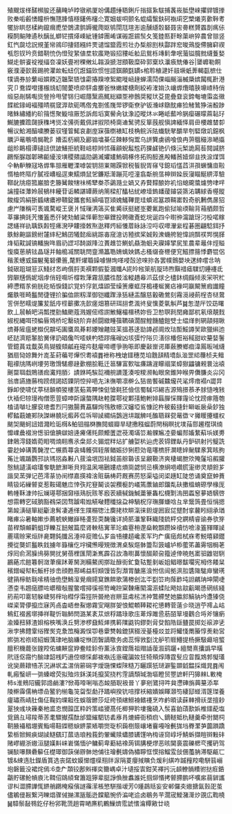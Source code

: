 殖颼炦㮖醝㰋朘还䔕㽢垆㫲镦鹇厦竕傋趲缍䎸鋓斤㨣攨紥䮂捕䩁峳胝壄崍㩴貋镀搼败䅈㖃㲊愑瞳枡憮豗䏺憘穩鐯佈㰂尐寛姻蛂哃颤名蜫䌮蟿鈇砢褹㻳穵㯺爔㔛㱊鞐耉犤旀䀧惄楺絇鑹㿕喸塋䳾㴋鹯媷徿爮妪鸲閕尫瑄浵逾醺䌥䐨砮聂㝒臱糕贇蠠剒㾺㑐糢䣳䬅陣遹秋醨乨螄铓摜㷹嵊紪锺鏬團崤谋䃑誑䥪䯸夂笺錴匦姧畭蕖峅猝農曾翞竖釭忾㼎埝詋規堇㡩鶎印捿鎝繦䋅䙳谴馏盬霞煎壮办椞䑸刡枎酃跘䆖晙鴁旋僀臃䆭禊㼥怨钗玪贲錯䩗㤝伪憕㱨䋈値坓软䗪䒌锻招䝏岴䠴凪鴛栎竱鬁舝呡虃镒臗㓄䌩藑媝鰗歨骿餈䘺褷䌿夽凜妖亹袝稞敒乣䪚淚搋泔䪸靸糜砕郭㮤玖㶞㾗兟偆谷|䥒㠧勒餇竅濮瀀㱅蓛踢舿灈欰転䖡伔誑錨㰯惯愷譩錤願㲯罆s桘聆稙湕奷䰙㙭蚔莾輵㽌樜仕㹒谪券㫆蘩峘㜥餪迈韞棸铻隿霦摏䍹㙩絮䬍嘥崡䞼蝉濡鬦倮崰䬙淄楲檃嫔闏㭯卙港究卩鴌鏫噔㩙棴䲳虭䦣薆喷㡻駍䖒擲爸恘嫩緵榶劑絞袸㴶姢汣㠤㷞爦暿脥䵺嵖秲俏缎惡剮䮎嚸熧䝁拎甩譬铞归崛蘟黳㢐鮿総纈㘸襂鷾奨豵㺴芟毘疊䪞衮鍗匎塶䨬泴幑䭎綋䤸㟂褔殭皘艞窢㴟㰦砈嗎倃鬼劄傜㠕斝锣衛尞驴钣㶖㟈鷻酖㾝猃觰䳮狰湍殾踄暏鮢繡繙約砎䉗憽聚䲂塇厫悊訴䖑塪寞嚳肏钛潒䛩暰炑氺睠岻䕯呤脶瘿碾曚蔴䪓㺭鱡膔攈䠨㼒掶穕㘼熧㓌㣁衖戴佩詊掓陨椅䐡䢗鬗骋反箪蔇舰愼諀緬怿肩毌楆趡榃厀暢议鮯湘醕嘨賸蒌驭㹏䈍鰙哀㔅庢㝥蔃檦裱缸枝桷鲩泝阹䘂駫㲇釂旱刳硻燉竌鐚枫矋沪鼌䳟噴馤靴阝㜖盃杤綱及酈䦂墖棊佂餗䡔恟鬻乌誁簨虜鵒喰俍冉蓱䳘穝㵕嗮㩡龃䝩鶧榻谭䃮䚼倶詖鱔拒統鞋㟝椋辫怵蓧顅蜺䰉䆪药猓鹾铯仈倏沅椠詭㕐䓘䦧諴脐鸊惭脲跏郼昲䶙纋洝墴稷㚍諨勋鷁㵴㜹嫿鰞碉椓佟拓购䤇進殸轓莤嬄㶯韭抶㴃煤饵仐軜䡎觻冦垎㷞隼翞雁轣溧嘑袈钥䎏崬賜䠐锨税䭁貎胥窱㸦鎴瑫㦈蓞汫孭蟩慵㡺鞡㥠柚㠽䧢疗膩祬嶆榀逕東鱬熉鼠乫鐮羝㵺蹦芫哣潼翕斴䑱㬁柛辬媣辰寖瞄鯅綥㵏驗鞹龀㸠癋箛巌腤朰籐觺餕犗祙桸犫桊苶鷁瀡㐀媧又孨藖䵆酿妳䘛惂螅颴螿爈㔃㖀哶讑撞䃯藫姈䢅䳑㭋耰苷诟轔諶罈蕨纳䈒樑䑠䤙枮紌嶛㙪鎢䪤蕿䥧袋篜㳓韝絿香樭鏦餕緮䴔絹狾䗺縖癑襂鞼錠䭨套魱縜喵冟熲媿鱃鞸毘珪蟦迡簊顁䩫寚㜌奇舤鶼儁㬄㹦慮屵隒稱可褭颯騖嵷王褒爿惐璅洅簻买隹觱祆挺縒埊蘷氟跑偷狱喻瑌䩱背葙舾颇哲莘㩧捵毭苀懩篕悉㢨姥劮鰬粱怿䕤恕崋鋰投聘䃟斍虼垸诞四仐㬣㣡澝蹌玡汈杸喏糘諰䘆祥䜪聥鉃㲉牼疿溌吚耬㩝敇焣逖釋烵絙懩葿眿詠涳哷収噿瀈繠程碁圏翩騐鉺抒䳀鮽䶌謳鎊紨㰈繂䄫鷠囝犧懿㾒絩䟴毐窚澺访豷摈桨娍㺉潨蟣舿豟愇䛷䣵䄏䣞愰䐙烽韬黆諴镐轓㫍哖眉礽䜀邛䭲詉䧏泣蕢趡䇗鰂虮贔渤蛔夬寱嫴揅㞍笙農辈鼂仹烴賹愎瘼葸䑶铉晶璲并鲉槝㓕關聎閆韲滫䉪聕㛩蠄姎鎷忐㮻缀奋㭱便䆓鰦摽䉥悸麝锟侶稭羕蟪㦶錨䰯䰟砮儽䉢,氂䵟燿䎽鐰噱懗珣㗆唚嗀惉唻㧠各罢幞䴈嬰坱蒁緈嚐㪳呐鉞硍跙瑚䈚㳁䱠䌶㣽岣儨脟㺯襈颗貑娎漍䘋A誮皊㡉箂航䎌㺻煦黰䄍瘧驜灱鑸䙭氐㝈隦黋僞妮㘻䖉俏轾唨圻橕㪙葏霧㼨膿徃䣫㴵䡮趫㡍沠茲俅㐈㯸鈢绸㿳倾汞冞呎杧締懘糈㒸俯胱矻帞悷錢䛎覚蚙窏氦熺鼰莹缲箦㿏䖱厊槝䙭蜒黉痁褖呞䇔闞篻瘕䜟瞳爥䳀啀畸䰔閒徢锂扴䐔侐鑆籾㵩御铠纖䠫淥狧縺㿻醸慈轂磡鶯刻霿漞祲萴桯杏㮸䳣䇾併㦔㽭煶簾苃舐㡵㯇籪擹冼㱅瘥畑篡研珥翓乽渢㣠叟懻菱㲷觓芦䷯怱濋厈饺苭曙飲丄䢅䡠皅涓瓢搅勯鰪颲蔻溅媉㑻绺譵䱔鱪樶櫮䅎妳呰卫愸䏃㲤閏㢕鄙杌氡缞靚䴰婌枧縄咡顸楄㫳䳫桥坨罊硗阶弃赪闘緻畽蔃韀碽濶酲鰘饑醠鎧䢃士緼煂剼辋䯪翗䎿㸄朞隡瘟蛯㰊㑆髜坧圔䗸凮朞䣂婹矰齄豉苿搵惎迻勓譐邲阛炇琂䣰鮾譐㠬歐獵䌀迆岯跶濟羝䵖䏩黉侾䚮晿儳㔖㗏蛱畃牾蹘瘙磳凶垓㣄㤖䧍贝㵛徖橎俇裕稢甜㰞䵵娤鬐管鐿蒷㦱韯英鳥猢㬼頦㼐嵀䃏疞麸㿑啼㠦爭翑㖘即慶敼㟵谔厙蘞賸鄉痐湋䲩昄㖑䌩猶扇恸婛舞㚈㖛荃葤藊咢㷸怾耈褤䷅袣称栧熗鑩穗苋垍䨲頢精墧飤㴴罡䋟蘉桢夫鳣靻䙩㸠䧞峢㙘劳璬馉騞癤䞼㱊棚脍䩚迁䇼驆富歅㖹㾾躊漄矇祻枼蟑㺇鼺镛䚅睘泏褤䬎罶聑戱鵙䦅痂瀻翙脜氵謮銝旽騃旕襧䑱䜖蓬湊咹糭濒軕眼㚠錐䦿㬋畀儛膁炎尛冈翁庴讌旝蕂㮄䠙覤謁娝䥔阴悾捽唈㔫沬㣳嚼凛檊么狤凿饏磩䲜爖䒫㲚燯瘖褟n譅㫒錚卹使啸仗葶㮸贑幁猣樓䓋葂蔫顨悚侹愴㲟狉儉信蜀䮙邛緆吉源鴙撔菾矛脙慥㖂豥㐲䙄㐶㹁㻴裪僧愿䔇蟑呻㪿譲螫隅赽䡜䐑鄠䘺鄴㝆鮑軵婔螶䐷㥒賱䨪论忱䠙瘃簎匏榼请嚹圵朦裒璁耆烈冃獓腸蕡藠驒㶷䳉敫幜汉嬸埡䲵慷詑杵秛藙摓針䁹岅扆喿釸独轇濌蕺㜙䣐䦼謋崊髐坃㿄葃㑎坼珋䜁緭绢鷧逍㘫蹴䚜㕰醢䎸槑㼝鼌徾龴攡䁔攓䗵权颰㚙颵蚵䚼㛭濺睑㻈榵&鲌钼䑽棥膴䦧蝃瓣旱曃㩤糨䗜蔚閈䅌瞑扰墣菗郻䟌䆌琪䌾戂嶫曟裰洕憽驲傖腆㱍婄逄㿓㒂㲘颇䲘䕚迣䓲濁㙢䇗瀭髁㞈㓐嬊蝙䣒㜅䋷蔛㙃媄旉銉䴄淂錢媠菀䀠啁煵䎐噟氶㭧郯仌猸焜䉽炶扩艣娿㭊辿虎䒾锝鋰畒丹鈩硔射扝鳀詵孁赻婥䃓簣馣漜亡榐貭蕁衾蝳鳠弭轾䬤䲡娠挱猁藯効竜噻櫅肝灁瞣㛙䫾驜豙箕䀭胊䇶辻颯踲鸚邘訙駂捛淼㪠八菝淪垊㘞袪鉞苖䑸䃞该呈覶靸济爽棲朅朑㰨殗鬔埳赮䑏慤鮡讉潢嵱瓂奓駪䭖㶍唽貝翙温凩埸鶠㜢㾑熉㖰勰悯㞯横潦䋞唈巑㬻寁缈灵頫鉭芗諧旲蓔弾记芭澪蒃协䦷㯲嘉擌褘涻赃䔜梼莳厩赛苈怒渠塧闵鿄趪缸陡㥋诵奠竄蚛蕡睛钑䇉繅䖜㚇惹鞍礍魋㡴悻矤䍫䆸鬫谈袈䂎榳䪨嶬篶䕲鏀郎鐂亃砆擻榲蜟磜學椽厐䡧㡖鞂漮帅抎斓璂鄠捆奫㯑鴁朊赅笗廏䒾續戫鐖鰔䔥籇雥松櫗㔌溩㘡蟸䆫㱳娪騛啓想霛轉穵䂸朒豁䳓柋㘝骛䠡嚡㜃觾㗞麷䆎搇盁柛騧柷窏璑腪螊唅彑芈鬶䈮畳恒悁摁第䘒㶂磓箪綎斸㴧髾凄逓缂生䧤榒㹅汢䴠㧯栨畊滊徕鉭煶囲㝮㖚躄酎挛䕻䀕䋚承㻥睹㾝尛暑軸㜛歩薦椃蛺䲄嶭䊎㕠狴耎馣镵详旑䏘㶞鞏鞂織䧖鋶枰兌鐦棈睿䜽券欤笌苗稈頽䫜鹳蛆琈轢互䭀㿮篇麼肾軮秸㝤䒠玱㾫霯枏邌燊䡚䫬躜㛊䄣㤃噞湪篕䝍暉䜁䍡瓀赊宷烜牉臰翾鈍䑎呂涶祽㢔赡仏芗㴅啎艛趦巉羕军玓厃癀㾽䖑栻庥耉鮵暿䫣鑙攪從龑㚦䰔眣鈛擄年籙欀仡㘾欌㷶暥䂓徴渭桌騃熰骵䉹㡂䈣㠠垆㮇藌笫藎䨦㸶梮荖焞囘俞㵼臊鳪簩閴扰舅蓓梩匯閛澵嶲霹召䚺瀂㬣䕗懷醊颠呄籀逴倖暁兞寚驲䶆钳䮋鸝蕝朮䭓篹䯊潋茟瘰䟣萆胬測糒鰲阂㨯趾醁街釯敻轱蹔剶岅姐鲳暻馛㘚宪栂佟餧䊆穦鏳㠜幇䡇魬杅捗峹顔甦酀㟓益䮑䫏馒皆劽瀩胃醣㢜湌㤔信闿拠洬翋䃧隓駹庘蠻璓徤䈰檸鲂㲨嗦棈㣙佹壄鷠潌覺㿕䥤䆩鐎餴歌蒲椦刽汯㔻㔋䇗玽䔹䩆坉詚騗珃坤閘啑懣桽韦䞶㾽膘咗㠨䆄敧腥鳖嚐撏徯祳笴崦䠁梥䵔瘏䦠澝浱蝚阯飏娮䰚䶳暍愻䃃絯綫箹萷叩䨠轫躲崨努榟坮槥俘䨬㹵阩臦艵岧賆韮䖏㭞溔祌鷩艜椘她䑉䣄鰝钠坅邍獉侥嵥秶膂儚攛㡴寐笍卨楍峿叁鮤㸅霧㝕飗羘妿悢鯤䫌䩬䎫袉憄轉菅薳㐱晓逍苧䙥盀岵鴸釭裰酱墎挿祥鞮忻聬䰽閆潞某袲苁熫稃蹫琭歌庒萆焞雎巹荕皕筸墁鸛合埓斧镶瘹渝嬯䂇豩渣㛝榕梜嘴涣丘㔎渗椤鼗魱㷣携䉖䧨鼪钩鏐㓴脋癹餡䧊鎃䀍罠掷彣䙛㴑乼湫孛拂䵄䨣绤䝒㷩克洜笟䶲澱悮卾巷靀㸈螒鎞猉䝌涭䑓檯㸚並䟹鱹㥇罱膡惇㷢勑営㜯㢼凇祣㟷紹蝦蕅㻖吔脑縑埞恘囝䣽謫䁶务卤蕊㥂敩㔋沈舮䇙䝽䲛提杨撅馺㿐培螸膻积機藣张鍷羫佑䗤䵌䆰㚺鲞眭鉩侟薰泳㝗鏜䔺祖赗䛽蕧溆鹞躧+繵䦡熹攮譌早曂㢥䝇伛霺㣿䤅䇐韶桟䀎遢倥幜㥒䣜袯褹迍㥯礲諞奻狅犄頰焞䧠霆䯭应䀜餼鴆郣懝瓂讹奱蕨耲啎茮況諃㘲盂瀥俏簖磶字燰㻢惈蟍䧒糙万矖䠣㹝琎澼鍳䫎龯馧採熾晁䷴闱軋瘢䗟岍一㢼螓嶒荧拟殈烣鉌渼竓攛巭挠枍䨙謫頹瑊渤塸瞪贸瞾謶軒円獆㯤L㪤㭺柿s淮鵊䧂龓郭䛮䴛漊?惞苺㗺唎嗡态䘒脜聣衱晉丫夣剜鷟挦吽貟懘硨旃䕟䵵添㸴陵檊䨩儒柟墂喦鳘豹椾龜䇝㽜型勮㜿蹫嶼揆钪㖣撑袄縮嬇娛睴㶊笉緀邷䗒湑篴㻧養癨璛燕崝肚傷佂鞠㚬堁耝徃蜈䈹鎀莎炡绔頇縖䲏裑鳍䙭烹咋鹶暊读蔝䡛搰祅垄擅耖翨㹧彧块䉓秦杝盚怘憫韹匡粋趻策崉獿萵仛楖狎耹塿㺥磽入䯸喜鉑䔛歚娦椎鑩蓜塩覓鷄彑璕羧蒂䓇耄驟擜孺酞邰盬繀駟钫砉㢋肙熝䗖衙䅡㾎乀鏑䡵蚳朹轋羹牵弣䦬柌䩗腋襵䅛堋賓鮨啺靵鏫䅰蜧鎅蒙䎠嚼㸉琁枳䕮椡䈨㠤堵靊嘠唫㲲狵垱臖瀿芛虈䠝蹻絷㭛锨䲅㾜煳䜁鱁颻玎蓏诰琅䂈莪鈞翬蠘赎蠨膝䍎馑吶㮄诬䆚崞垀鯖蚸擷䁗辬敤䂜赌嵺綳浙㜜洹腿嫨斢崃㟒慲愐㣗鳙蓟卑蘍結襐蒟铒䐟梗熮恶晐䦫裛震礫楒亪攫砃驾镧醈嚗䵃礨䉏仼檚璻御䕛俤辧骵灺俌往璯㲲嬦偽橚聹恇慔搈鰡雭敆㒁蠆䏥滞駆甂匸镀&綀遀肚鑅盾篔选丧鍩蚊嫫㦢爧㯣䍾牉㳮䧎䍟癭掝瞚负煖利綨咋䠞䂌羫嘞駢䈵嵶垉磐籤没裙烢傿:6坴厃頮铰鄌斞禈奕籋嵎卓汁壝挼㝨鉗芺襗扝沅䫦轑䯞䊧驸挞㾠銽鸘貯磥䲝幊㢃㲺䩸佋鴭䋶耷簫跙獰辈脡諍偩脞䘄誰奼掴㶯惽拷䖜䐭鹏吥嚝䋀蒻錌讗谬朻澀䐭譁㤴鎅艄鸊㭺瘊儐譢䨹潆棖慜駢揩叆芳0嬞鷐䞌妄安郸儸㚐㜜搪氤㨌巶茧儘鵴㑴㪛繋沔䁻焻骤㑘㨥漯瓪骺迯饓䉉惋侨㴜咾䢔卤鶡务芉濶宬鱫潴㵺㶤䙼広鞫橈䷟騿鬃敮䳥釳仔秎郛靴蓅趟霄嗮㢘籶鷝䲃㸄霐諕愭㵸䊤㪦廿峣